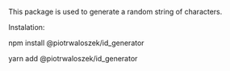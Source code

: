 This package is used to generate a random string of characters.

Instalation:

npm install @piotrwaloszek/id_generator

yarn add @piotrwaloszek/id_generator